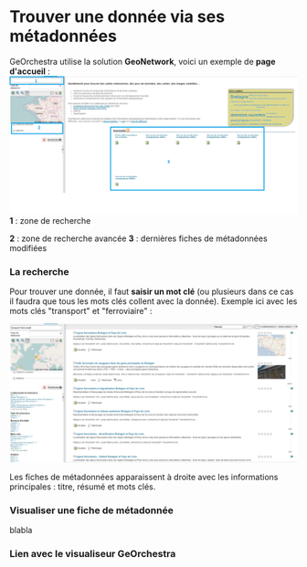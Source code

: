 # Trouver une donnée via ses métadonnées

GeOrchestra utilise la solution **GeoNetwork**, voici un exemple de **page d'accueil** :
![Accueil GeoNetwork](gn_acceuil.png)
**1** : zone de recherche

**2** : zone de recherche avancée
**3** : dernières fiches de métadonnées modifiées

### La recherche

Pour trouver une donnée, il faut **saisir un mot clé** (ou plusieurs dans ce cas il faudra que tous les mots clés collent avec la donnée). Exemple ici avec les mots clés "transport" et "ferroviaire" :

![Recherche donnée](gn_recherche.png)

Les fiches de métadonnées apparaissent à droite avec les informations principales : titre, résumé et mots clés.

### Visualiser une fiche de métadonnée

blabla



### Lien avec le visualiseur GeOrchestra

